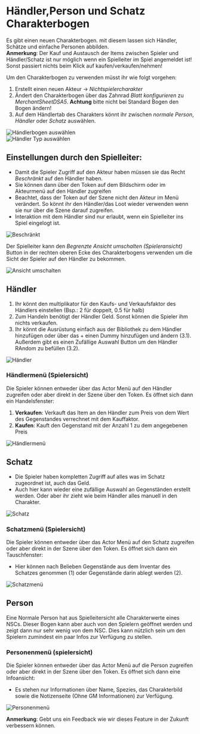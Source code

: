 # Händler,Person und Schatz Charakterbogen
Es gibt einen neuen Charakterbogen. mit diesem lassen sich Händler, Schätze und einfache Personen abbilden.  
**Anmerkung**: Der Kauf und Austausch der Items zwischen Spieler und Händler/Schatz ist nur möglich wenn ein Spielleiter im Spiel angemeldet ist! Sonst passiert nichts beim Klick auf kaufen/verkaufen/nehmen!   
  
Um den Charakterbogen zu verwenden müsst ihr wie folgt vorgehen:
1. Erstellt einen neuen Akteur -> *Nichtspielercharakter*
2. Ändert den Charakterbogen über das Zahnrad *Blatt konfigurieren* zu *MerchantSheetDSA5*. **Achtung** bitte nicht bei Standard Bogen den Bogen ändern!
3. Auf dem Händlertab des Charakters könnt ihr zwischen *normale Person*, *Händler* oder *Schatz* auswählen.

![Händlerbogen auswählen](https://user-images.githubusercontent.com/80099175/113250611-1a266780-92c1-11eb-86a2-7edcfccd878e.png)  
![Händler Typ auswählen](https://user-images.githubusercontent.com/80099175/113250735-5b1e7c00-92c1-11eb-875c-65eb7f752800.png)  

## Einstellungen durch den Spielleiter:
* Damit die Spieler Zugriff auf den Akteur haben müssen sie das Recht *Beschränkt* auf den Händler haben.
* Sie können dann über den Token auf dem Bildschirm oder im Akteurmenü auf den Händler zugreifen
* Beachtet, dass der Token auf der Szene nicht den Akteur im Menü verändert. So könnt ihr den Händler/das Loot wieder verwenden wenn sie nur über die Szene darauf zugreifen.
* Interaktion mit dem Händler sind nur erlaubt, wenn ein Spielleiter ins Spiel eingelogt ist.

![Beschränkt](https://user-images.githubusercontent.com/80099175/113254135-7f308c00-92c6-11eb-8950-700abcba55e6.png)

Der Spielleiter kann den *Begrenzte Ansicht umschalten (Spieleransicht)* Button in der rechten oberen Ecke des Charakterbogens verwenden um die Sicht der Spieler auf den Händler zu bekommen.  
  
![Ansicht umschalten](https://user-images.githubusercontent.com/80099175/113253341-6378b600-92c5-11eb-9920-3c81cb187ff1.png)

## Händler
1. Ihr könnt den multiplikator für den Kaufs- und Verkaufsfaktor des Händlers einstellen (Bsp.: 2 für doppelt, 0.5 für halb)
2. Zum Handeln benötigt der Händler Geld. Sonst können die Spieler ihm nichts verkaufen. 
3. Ihr könnt die Ausrüstung einfach aus der Bibliothek zu dem Händler hinzufügen oder über das + einen Dummy hinzufügen und ändern (3.1). Außerdem gibt es einen Zufällige Auswahl Button um den Händler RAndom zu befüllen (3.2).  
  
![Händler](https://user-images.githubusercontent.com/80099175/113251093-f7e11980-92c1-11eb-9889-8fa8a32737d7.png) 

### Händlermenü (Spielersicht)
Die Spieler können entweder über das Actor Menü auf den Händler zugreifen oder aber direkt in der Szene über den Token. Es öffnet sich dann ein Handelsfenster:  
1. **Verkaufen**: Verkauft das Item an den Händler zum Preis von dem Wert des Gegenstandes verrechnet mit dem Kauffaktor.
2. **Kaufen**: Kauft den Gegenstand mit der Anzahl 1 zu dem angegebenen Preis
  
![Händlermenü](https://user-images.githubusercontent.com/80099175/113251956-72f6ff80-92c3-11eb-8556-3fcc73326991.png)  

## Schatz
* Die Spieler haben kompletten Zugriff auf alles was im Schatz zugeordnet ist, auch das Geld.
* Auch hier kann wieder eine zufällige Auswahl an Gegenständen erstellt werden. Oder aber ihr zieht wie beim Händler alles manuell in den Charakter.

![Schatz](https://user-images.githubusercontent.com/80099175/113252240-db45e100-92c3-11eb-83fc-d531b2605690.png)  
  
### Schatzmenü (Spielersicht)
Die Spieler können entweder über das Actor Menü auf den Schatz zugreifen oder aber direkt in der Szene über den Token. Es öffnet sich dann ein Tauschfenster:
* Hier können nach Belieben Gegenstände aus dem Inventar des Schatzes genommen (1) oder Gegenstände darin ablegt werden (2).

![Schatzmenü](https://user-images.githubusercontent.com/80099175/113252470-2f50c580-92c4-11eb-9c90-d3950eecc9b7.png)

## Person
Eine Normale Person hat aus Spielleitersicht alle Charakterwerte eines NSCs. Dieser Bogen kann aber auch von den Spielern geöffnet werden und zeigt dann nur sehr wenig von dem NSC. Dies kann nützlich sein um den Spielern zumindest ein paar Infos zur Verfügung zu stellen.

### Personenmenü (spielersicht)
Die Spieler können entweder über das Actor Menü auf die Person zugreifen oder aber direkt in der Szene über den Token. Es öffnet sich dann eine Infoansicht:
* Es stehen nur Informationen über Name, Spezies, das Charakterbild sowie die Notizenseite (Ohne GM Informationen) zur Verfügung.
  
![Personenmenü](https://user-images.githubusercontent.com/80099175/113253083-109efe80-92c5-11eb-8837-b49f032b7802.png)

**Anmerkung**: Gebt uns ein Feedback wie wir dieses Feature in der Zukunft verbessern können.
